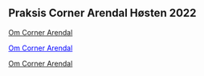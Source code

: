 ## Praksis Corner Arendal Høsten 2022

[Om Corner Arendal](about.md)

<a href="about.html" style="color: blue; text-decoration: underline;">Om Corner Arendal</a>

[Om Corner Arendal](about.md)
